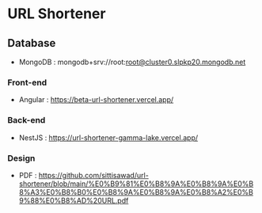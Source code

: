 # URL Shortener

## Database
- MongoDB : mongodb+srv://root:root@cluster0.slpkp20.mongodb.net

### Front-end
- Angular : https://beta-url-shortener.vercel.app/

### Back-end
- NestJS : https://url-shortener-gamma-lake.vercel.app/

### Design
- PDF : https://github.com/sittisawad/url-shortener/blob/main/%E0%B9%81%E0%B8%9A%E0%B8%9A%E0%B8%A3%E0%B8%B0%E0%B8%9A%E0%B8%9A%E0%B8%A2%E0%B9%88%E0%B8%AD%20URL.pdf
